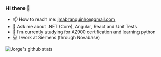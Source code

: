 ### Hi there 👋
- 📫 How to reach me: jmabranquinho@gmail.com
- 💬 Ask me about .NET (Core), Angular, React and Unit Tests
- 🌱 I’m currently studying for AZ900 certification and learning python
- 💻 I work at Siemens (through Novabase)

![Jorge's github stats](https://github-readme-stats.vercel.app/api/?username=jmaBranquinho&show_icons=true&title_color=fff&icon_color=79ff97&text_color=9f9f9f&bg_color=151515)
